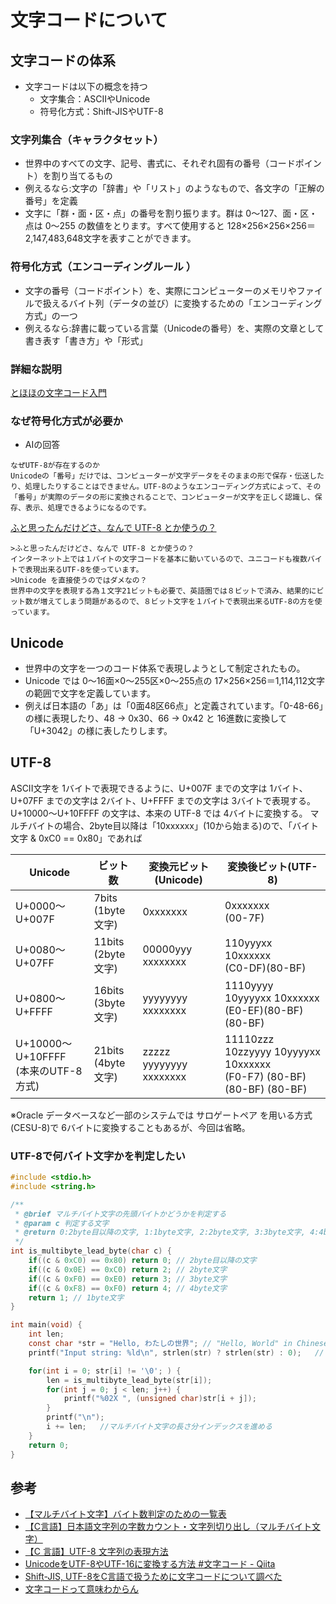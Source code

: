 # 文字コードについて

## 文字コードの体系

- 文字コードは以下の概念を持つ
  - 文字集合：ASCIIやUnicode
  - 符号化方式：Shift-JISやUTF-8

### 文字列集合（キャラクタセット）

- 世界中のすべての文字、記号、書式に、それぞれ固有の番号（コードポイント）を割り当てるもの
- 例えるなら:文字の「辞書」や「リスト」のようなもので、各文字の「正解の番号」を定義
- 文字に「群・面・区・点」の番号を割り振ります。群は 0～127、面・区・点は 0～255 の数値をとります。すべて使用すると 128×256×256×256＝2,147,483,648文字を表すことができます。

### 符号化方式（エンコーディングルール ）

- 文字の番号（コードポイント）を、実際にコンピューターのメモリやファイルで扱えるバイト列（データの並び）に変換するための「エンコーディング方式」の一つ
- 例えるなら:辞書に載っている言葉（Unicodeの番号）を、実際の文章として書き表す「書き方」や「形式」

### 詳細な説明

[とほほの文字コード入門](https://www.tohoho-web.com/ex/charset.html)

### なぜ符号化方式が必要か

- AIの回答
```
なぜUTF-8が存在するのか
Unicodeの「番号」だけでは、コンピューターが文字データをそのままの形で保存・伝送したり、処理したりすることはできません。UTF-8のようなエンコーディング方式によって、その「番号」が実際のデータの形に変換されることで、コンピューターが文字を正しく認識し、保存、表示、処理できるようになるのです。﻿
```

[ふと思ったんだけどさ、なんで UTF-8 とか使うの？](https://detail.chiebukuro.yahoo.co.jp/qa/question_detail/q13276961088)

```
>ふと思ったんだけどさ、なんで UTF-8 とか使うの？
インターネット上では１バイトの文字コードを基本に動いているので、ユニコードも複数バイトで表現出来るUTF-8を使っています。
>Unicode を直接使うのではダメなの？
世界中の文字を表現する為１文字21ビットも必要で、英語圏では８ビットで済み、結果的にビット数が増えてしまう問題があるので、８ビット文字を１バイトで表現出来るUTF-8の方を使っています。
```

## Unicode

- 世界中の文字を一つのコード体系で表現しようとして制定されたもの。
- Unicode では 0～16面×0～255区×0～255点の 17×256×256＝1,114,112文字の範囲で文字を定義しています。
- 例えば日本語の「あ」は「0面48区66点」と定義されています。「0-48-66」の様に表現したり、48 → 0x30、66 → 0x42 と 16進数に変換して「U+3042」の様に表したりします。

## UTF-8
ASCII文字を 1バイトで表現できるように、U+007F までの文字は 1バイト、U+07FF までの文字は 2バイト、U+FFFF までの文字は 3バイトで表現する。U+10000～U+10FFFF の文字は、本来の UTF-8 では 4バイトに変換する。
マルチバイトの場合、2byte目以降は「10xxxxxx」(10から始まる)ので、「バイト文字 & 0xC0 == 0x80」であれば

|Unicode|ビット数|変換元ビット(Unicode)|変換後ビット(UTF-8)|
|--|--|--|--|
|U+0000～U+007F|7bits<br>(1byte文字)|0xxxxxxx|0xxxxxxx<br>(00-7F)|
|U+0080～U+07FF|11bits<br>(2byte文字)|00000yyy xxxxxxxx|110yyyxx 10xxxxxx<br>(C0-DF)(80-BF)|
|U+0800～U+FFFF|16bits<br>(3byte文字)|yyyyyyyy xxxxxxxx|1110yyyy 10yyyyxx 10xxxxxx<br>(E0-EF)(80-BF)(80-BF)|
|U+10000～U+10FFFF<br>(本来のUTF-8方式)|21bits<br>(4byte文字)|zzzzz yyyyyyyy xxxxxxxx|11110zzz 10zzyyyy 10yyyyxx 10xxxxxx<br>(F0-F7)  (80-BF)  (80-BF)  (80-BF)|

※Oracle データベースなど一部のシステムでは サロゲートペア を用いる方式(CESU-8)で 6バイトに変換することもあるが、今回は省略。

### UTF-8で何バイト文字かを判定したい

``` c
#include <stdio.h>
#include <string.h>

/**
 * @brief マルチバイト文字の先頭バイトかどうかを判定する
 * @param c 判定する文字
 * @return 0:2byte目以降の文字, 1:1byte文字, 2:2byte文字, 3:3byte文字, 4:4byte文字
 */
int is_multibyte_lead_byte(char c) {
    if((c & 0xC0) == 0x80) return 0; // 2byte目以降の文字
    if((c & 0x0E) == 0xC0) return 2; // 2byte文字
    if((c & 0xF0) == 0xE0) return 3; // 3byte文字
    if((c & 0xF8) == 0xF0) return 4; // 4byte文字
    return 1; // 1byte文字 
}

int main(void) {
    int len;
    const char *str = "Hello, わたしの世界"; // "Hello, World" in Chinese
    printf("Input string: %ld\n", strlen(str) ? strlen(str) : 0);   // マルチバイト文字列の長さをバイト数で表示

    for(int i = 0; str[i] != '\0'; ) {
        len = is_multibyte_lead_byte(str[i]);
        for(int j = 0; j < len; j++) {
            printf("%02X ", (unsigned char)str[i + j]);
        }
        printf("\n");
        i += len;   //マルチバイト文字の長さ分インデックスを進める
    }
    return 0;
}
```

## 参考

- [【マルチバイト文字】バイト数判定のための一覧表](https://qiita.com/t-yama-3/items/07e9fbba7db73eca8c6f)
- [【C言語】日本語文字列の字数カウント・文字列切り出し（マルチバイト文字）](https://qiita.com/t-yama-3/items/7cba573b4cf23322dfc8)
- [【C 言語】UTF-8 文字列の表現方法](https://zenn.dev/masakielastic/articles/62f9ef72e06f31)
- [UnicodeをUTF-8やUTF-16に変換する方法 #文字コード - Qiita](https://qiita.com/yasushi-jp/items/b006f7170ef3a86de09f)
- [Shift-JIS, UTF-8をC言語で扱うために文字コードについて調べた](https://qiita.com/PG-practice/items/7be1511d9f28f1bfeecf)
- [文字コードって意味わからん](https://zenn.dev/counterworks/articles/cd76d459bc835a)
